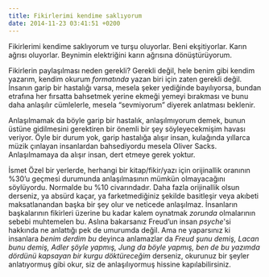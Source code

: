 ```yaml
---
title: Fikirlerimi kendime saklıyorum
date: 2014-11-23 03:41:51 +0200
---
```


Fikirlerimi kendime saklıyorum ve 
turşu oluyorlar. Beni ekşitiyorlar. Karın ağrısı oluyorlar.
Beynimin elektriğini karın ağrısına dönüştürüyorum.

Fikirlerin paylaşılması neden gerekli? Gerekli değil, hele benim
gibi kendim yazarım, kendim okurum *formatında* yazan biri için zaten
gerekli değil. İnsanın garip bir hastalığı varsa, mesela şeker yediğinde
bayılıyorsa, bundan etrafına her fırsatta bahsetmek yerine ekmeği yemeyi
bırakması ve bunu daha anlaşılır cümlelerle, mesela “sevmiyorum” diyerek
anlatması beklenir. 

Anlaşılmamak da böyle garip bir hastalık, anlaşılmıyorum demek, bunun
üstüne gidilmesini gerektiren bir önemli bir şey söyleyecekmişim havası
veriyor. Öyle bir durum yok, garip hastalığa alışır insan, kulağında
yıllarca müzik çınlayan insanlardan bahsediyordu mesela Oliver Sacks.
Anlaşılmamaya da alışır insan, dert etmeye gerek yoktur.

İsmet Özel bir yerlerde, herhangi bir kitap/fikir/yazı için orijinallik
oranının %30’u geçmesi durumunda anlaşılmasının mümkün olmayacağını
söylüyordu. Normalde bu %10 civarındadır. Daha fazla orijinallik olsun
derseniz, ya absürd kaçar, ya farketmediğiniz şekilde basitleşir veya
akıbeti maksatlanandan başka bir şey olur ve neticede anlaşılmaz. İnsanların
başkalarının fikirleri üzerine bu kadar kalem oynatmak *zorunda*
olmalarının sebebi muhtemelen bu. Aslına bakarsanız Freud’un insan
*psyche*'si hakkında ne anlattığı pek de umurumda değil. Ama ne
yaparsınız ki insanlara _benim derdim bu_ deyinca anlamazlar da _Freud
şunu demiş, Lacan bunu demiş, Adler şöyle yapmış, Jung da böyle yapmış, ben de bu yazımda dördünü kapsayan bir kurgu döktüreceğim_
derseniz, okurunuz bir şeyler anlatıyormuş gibi okur, siz de anlaşılıyormuş hissine kapılabilirsiniz.

